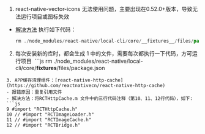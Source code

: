 1. react-native-vector-icons 无法使用问题，主要出现在0.52.0+版本，导致无法运行项目或图标失效
- [解决方法](https://github.com/oblador/react-native-vector-icons/issues/626)
  执行如下代码：
  ```js
  rm ./node_modules/react-native/local-cli/core/__fixtures__/files/package.json
  ```
2. 每次安装新的库时，都会生成 1 中的文件，需要每次都执行一下代码，方可运行项目
  ```js
  rm ./node_modules/react-native/local-cli/core/__fixtures__/files/package.json
  ```
3. APP缓存清理组件：[react-native-http-cache](https://github.com/reactnativecn/react-native-http-cache)
- 报错原因：重复引用文件
- 解决方法：将RCTHttpCache.m 文件中的三行代码注释（第10、11、12行代码），如下:
  ```js
  9 #import "RCTHttpCache.h"
  10 // #import "RCTImageLoader.h"
  11 // #import "RCTImageCache.h"
  12 // #import "RCTBridge.h"
  ```
